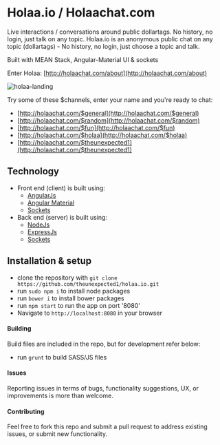 # Holaa.io / Holaachat.com
Live interactions / conversations around public dollartags. No history, no login, just talk on any topic.
Holaa.io is an anonymous public chat on any topic (dollartags) - No history, no login, just choose a topic and talk.

Built with MEAN Stack, Angular-Material UI & sockets

Enter Holaa: [http://holaachat.com/about](http://holaachat.com/about)

![holaa-landing](holaa-landing.jpg)

Try some of these $channels, enter your name and you're ready to chat:
* [http://holaachat.com/$general](http://holaachat.com/$general)
* [http://holaachat.com/$random](http://holaachat.com/$random)
* [http://holaachat.com/$fun](http://holaachat.com/$fun)
* [http://holaachat.com/$holaa](http://holaachat.com/$holaa)
* [http://holaachat.com/$theunexpected1](http://holaachat.com/$theunexpected1)

## Technology
* Front end (client) is built using:
  * [AngularJs](http://angularjs.org/)
  * [Angular Material](https://material.angularjs.org)
  * [Sockets](http://socket.io/)
* Back end (server) is built using:
  * [NodeJs](https://nodejs.org)
  * [ExpressJs](http://expressjs.com/)
  * [Sockets](http://socket.io/)
  
## Installation & setup
* clone the repository with `git clone https://github.com/theunexpected1/holaa.io.git`
* run `sudo npm i` to install node packages
* run `bower i` to install bower packages
* run `npm start` to run the app on port '8080'
* Navigate to `http://localhost:8080` in your browser

#### Building
Build files are included in the repo, but for development refer below:
* run `grunt` to build SASS/JS files

#### Issues
Reporting issues in terms of bugs, functionality suggestions, UX, or improvements is more than welcome.

#### Contributing
Feel free to fork this repo and submit a pull request to address existing issues, or submit new functionality.
